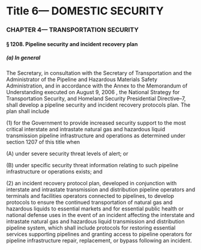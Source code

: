 
# Title 6— DOMESTIC SECURITY
### CHAPTER 4— TRANSPORTATION SECURITY
#### § 1208. Pipeline security and incident recovery plan
##### (a) In general

The Secretary, in consultation with the Secretary of Transportation and the Administrator of the Pipeline and Hazardous Materials Safety Administration, and in accordance with the Annex to the Memorandum of Understanding executed on August 9, 2006 , the National Strategy for Transportation Security, and Homeland Security Presidential Directive–7, shall develop a pipeline security and incident recovery protocols plan. The plan shall include

(1) for the Government to provide increased security support to the most critical interstate and intrastate natural gas and hazardous liquid transmission pipeline infrastructure and operations as determined under section 1207 of this title when

(A) under severe security threat levels of alert; or

(B) under specific security threat information relating to such pipeline infrastructure or operations exists; and

(2) an incident recovery protocol plan, developed in conjunction with interstate and intrastate transmission and distribution pipeline operators and terminals and facilities operators connected to pipelines, to develop protocols to ensure the continued transportation of natural gas and hazardous liquids to essential markets and for essential public health or national defense uses in the event of an incident affecting the interstate and intrastate natural gas and hazardous liquid transmission and distribution pipeline system, which shall include protocols for restoring essential services supporting pipelines and granting access to pipeline operators for pipeline infrastructure repair, replacement, or bypass following an incident.

